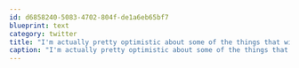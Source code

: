 ```yaml
---
id: d6858240-5083-4702-804f-de1a6eb65bf7
blueprint: text
category: twitter
title: "I'm actually pretty optimistic about some of the things that will come out of Redmond in the next few years."
caption: "I'm actually pretty optimistic about some of the things that will come out of Redmond in the next few years."
---
```


